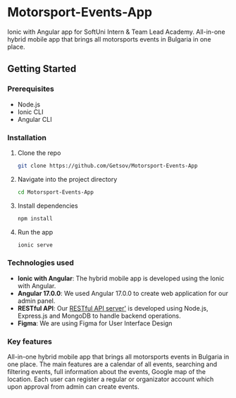 # Motorsport-Events-App

Ionic with Angular app for SoftUni Intern & Team Lead Academy. All-in-one hybrid mobile app that brings all motorsports events in Bulgaria in one place.

## Getting Started

### Prerequisites

- Node.js
- Ionic CLI
- Angular CLI

### Installation

1. Clone the repo
   ```bash
   git clone https://github.com/Getsov/Motorsport-Events-App
   ```
2. Navigate into the project directory
   ```bash
   cd Motorsport-Events-App
   ```
3. Install dependencies
   ```bash
   npm install
   ```
4. Run the app
   ```bash
   ionic serve
   ```

### Technologies used

- **Ionic with Angular**: The hybrid mobile app is developed using the Ionic with Angular.
- **Angular 17.0.0**: We used Angular 17.0.0 to create web application for our admin panel.
- **RESTful API**: Our [RESTful API server'](https://github.com/Getsov/Motorsport-Events-Server) is developed using Node.js, Express.js and MongoDB to handle backend operations.
- **Figma**: We are using Figma for User Interface Design

### Key features

All-in-one hybrid mobile app that brings all motorsports events in Bulgaria in one place. The main features are a calendar of all events, searching and filtering events, full information about the events, Google map of the location. Each user can register a regular or organizator account which upon approval from admin can create events.
